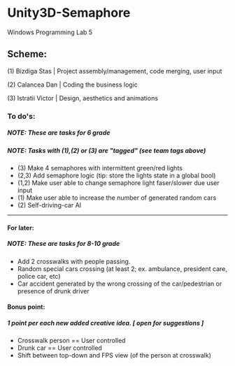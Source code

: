 # Unity3D-Semaphore
Windows Programming Lab 5
## Scheme:
(1) Bizdiga Stas | Project assembly/management, code merging, user input

(2) Calancea Dan | Coding the business logic

(3) Istratii Victor | Design, aesthetics and animations

### To do's: 
##### NOTE: These are tasks for 6 grade
##### NOTE: Tasks with (1),(2) or (3) are "tagged" (see team tags above)
- (3) Make 4 semaphores with intermittent green/red lights
- (2,3) Add semaphore logic (tip: store the lights state in a global bool)
- (1,2) Make user able to change semaphore light faser/slower due user input
- (1) Make user able to increase the number of generated random cars
- (2) Self-driving-car AI
--------------------------------------
#### For later: 
##### NOTE: These are tasks for 8-10 grade
- Add 2 crosswalks with people passing.
- Random special cars crossing (at least 2; ex. ambulance, president care, police car, etc)
- Car accident generated by the wrong crossing of the car/pedestrian or presence of drunk driver 
#### Bonus point:
##### 1 point per each new added creative idea. [ open for suggestions ]
- Crosswalk person == User controlled 
- Drunk car == User controlled
- Shift between top-down and FPS view (of the person at crosswalk)

